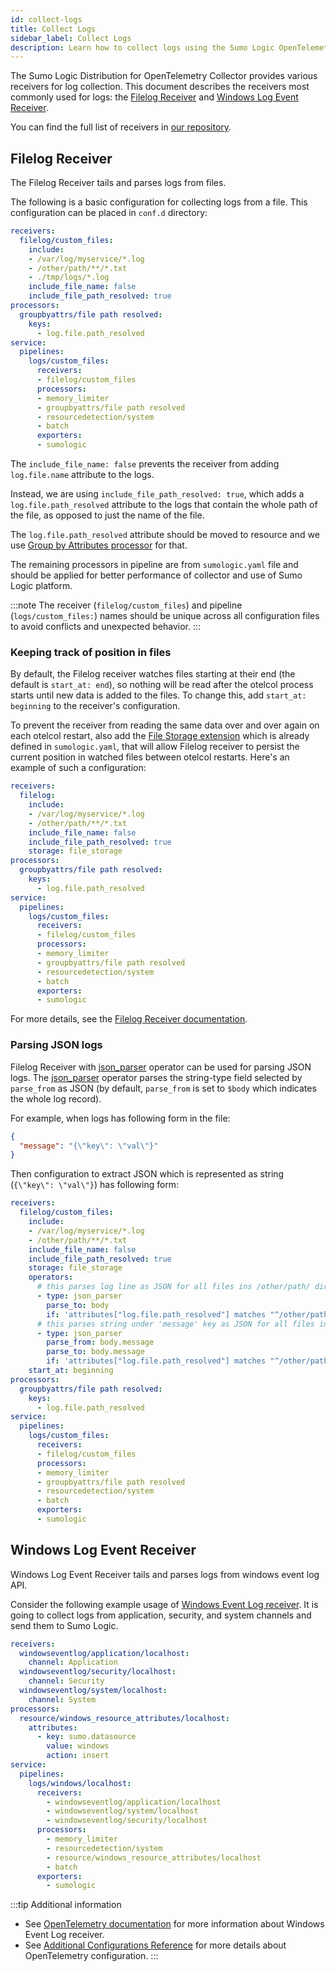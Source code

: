 ```yaml
---
id: collect-logs
title: Collect Logs
sidebar_label: Collect Logs
description: Learn how to collect logs using the Sumo Logic OpenTelemetry Collector.
---
```


The Sumo Logic Distribution for OpenTelemetry Collector provides various receivers for log collection. This document describes the receivers most commonly used for logs: the [Filelog Receiver](#filelog-receiver) and [Windows Log Event Receiver](#windows-log-event-receiver).

You can find the full list of receivers in [our repository].

## Filelog Receiver

The Filelog Receiver tails and parses logs from files.

The following is a basic configuration for collecting logs from a file. This configuration can be placed in `conf.d` directory:

```yaml
receivers:
  filelog/custom_files:
    include:
    - /var/log/myservice/*.log
    - /other/path/**/*.txt
    - ./tmp/logs/*.log
    include_file_name: false
    include_file_path_resolved: true
processors:
  groupbyattrs/file path resolved:
    keys:
      - log.file.path_resolved
service:
  pipelines:
    logs/custom_files:
      receivers:
      - filelog/custom_files
      processors:
      - memory_limiter
      - groupbyattrs/file path resolved
      - resourcedetection/system
      - batch
      exporters:
      - sumologic
```

The `include_file_name: false` prevents the receiver from adding `log.file.name` attribute to the logs.

Instead, we are using `include_file_path_resolved: true`, which adds a `log.file.path_resolved` attribute to the logs that contain the whole path of the file, as opposed to just the name of the file.

The `log.file.path_resolved` attribute should be moved to resource and we use [Group by Attributes processor][groupbyattrprocessor] for that.

The remaining processors in pipeline are from `sumologic.yaml` file and should be applied for better performance of collector and use of Sumo Logic platform.

:::note
The receiver (`filelog/custom_files`) and pipeline (`logs/custom_files:`) names should be unique across all configuration files to avoid conflicts and unexpected behavior.
:::

### Keeping track of position in files

By default, the Filelog receiver watches files starting at their end (the default is `start_at: end`), so nothing will be read after the otelcol process starts until new data is added to the files. To change this, add `start_at: beginning` to the receiver's configuration.

To prevent the receiver from reading the same data over and over again on each otelcol restart, also add the [File Storage extension][filestorageextension_docs] which is already defined in `sumologic.yaml`, that will allow Filelog receiver to persist the current position in watched files between otelcol restarts. Here's an example of such a configuration:

```yaml
receivers:
  filelog:
    include:
    - /var/log/myservice/*.log
    - /other/path/**/*.txt
    include_file_name: false
    include_file_path_resolved: true
    storage: file_storage
processors:
  groupbyattrs/file path resolved:
    keys:
      - log.file.path_resolved
service:
  pipelines:
    logs/custom_files:
      receivers:
      - filelog/custom_files
      processors:
      - memory_limiter
      - groupbyattrs/file path resolved
      - resourcedetection/system
      - batch
      exporters:
      - sumologic
```

For more details, see the [Filelog Receiver documentation][filelogreceiver_readme].

### Parsing JSON logs

Filelog Receiver with [json_parser][json_parser] operator can be used for parsing JSON logs. The [json_parser][json_parser] operator parses the string-type field selected by `parse_from` as JSON (by default, `parse_from` is set to `$body` which indicates the whole log record).

For example, when logs has following form in the file:

```json
{
  "message": "{\"key\": \"val\"}"
}
```

Then configuration to extract JSON which is represented as string (`{\"key\": \"val\"}`) has following form:

```yaml
receivers:
  filelog/custom_files:
    include:
    - /var/log/myservice/*.log
    - /other/path/**/*.txt
    include_file_name: false
    include_file_path_resolved: true
    storage: file_storage
    operators:
      # this parses log line as JSON for all files ins /other/path/ directory
      - type: json_parser
        parse_to: body
        if: 'attributes["log.file.path_resolved"] matches "^/other/path/.*"'
      # this parses string under 'message' key as JSON for all files in /other/path/ directory
      - type: json_parser
        parse_from: body.message
        parse_to: body.message
        if: 'attributes["log.file.path_resolved"] matches "^/other/path/.*"'
    start_at: beginning
processors:
  groupbyattrs/file path resolved:
    keys:
      - log.file.path_resolved
service:
  pipelines:
    logs/custom_files:
      receivers:
      - filelog/custom_files
      processors:
      - memory_limiter
      - groupbyattrs/file path resolved
      - resourcedetection/system
      - batch
      exporters:
      - sumologic
```

## Windows Log Event Receiver

Windows Log Event Receiver tails and parses logs from windows event log API.

Consider the following example usage of [Windows Event Log receiver][windowseventlogreceiver]. It is going to collect logs from application, security, and system channels and send them to Sumo Logic.

```yaml
receivers:
  windowseventlog/application/localhost:
    channel: Application
  windowseventlog/security/localhost:
    channel: Security
  windowseventlog/system/localhost:
    channel: System
processors:
  resource/windows_resource_attributes/localhost:
    attributes:
      - key: sumo.datasource
        value: windows
        action: insert
service:
  pipelines:
    logs/windows/localhost:
      receivers:
        - windowseventlog/application/localhost
        - windowseventlog/system/localhost
        - windowseventlog/security/localhost
      processors:
        - memory_limiter
        - resourcedetection/system
        - resource/windows_resource_attributes/localhost
        - batch
      exporters:
        - sumologic
```

:::tip Additional information
* See [OpenTelemetry documentation][windowseventlogreceiver] for more information about Windows Event Log receiver.
* See [Additional Configurations Reference](/docs/send-data/opentelemetry-collector/data-source-configurations/additional-configurations-reference/) for more details about OpenTelemetry configuration.
:::

[json_parser]: https://github.com/open-telemetry/opentelemetry-log-collection/blob/main/docs/operators/json_parser.md
[filelogreceiver_readme]: https://github.com/open-telemetry/opentelemetry-collector-contrib/tree/main/receiver/filelogreceiver
[filestorageextension_docs]: https://github.com/open-telemetry/opentelemetry-collector-contrib/tree/main/extension/storage/filestorage
[groupbyattrprocessor]: https://github.com/open-telemetry/opentelemetry-collector-contrib/tree/main/processor/groupbyattrsprocessor#group-by-attributes-processor
[our repository]: https://github.com/SumoLogic/sumologic-otel-collector/tree/main#components
[windowseventlogreceiver]: https://github.com/open-telemetry/opentelemetry-collector-contrib/tree/main/receiver/windowseventlogreceiver/README.md
